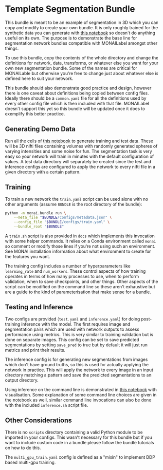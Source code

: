 
# Template Segmentation Bundle

This bundle is meant to be an example of segmentation in 3D which you can copy and modify to create your own bundle. 
It is only roughly trained for the synthetic data you can generate with [this notebook](./generate_data.ipynb)
so doesn't do anything useful on its own. The purpose is to demonstrate the base line for segmentation network
bundles compatible with MONAILabel amongst other things. 

To use this bundle, copy the contents of the whole directory and change the definitions for network, data, transforms,
or whatever else you want for your own new segmentation bundle. Some of the names are critical for MONAILable but
otherwise you're free to change just about whatever else is defined here to suit your network. 

This bundle should also demonstrate good practice and design, however there is one caveat about definitions being
copied between config files. Ideally there should be a `common.yaml` file for all the definitions used by every other
config file which is then included with that file. MONAILabel doesn't support this yet so this bundle will be updated
once it does to exemplify this better practice.

## Generating Demo Data

Run all the cells of [this notebook](./generate_data.ipynb) to generate training and test data. These will be 3D
nifti files containing volumes with randomly generated spheres of varying intensities and some noise for fun. The
segmentation task is very easy so your network will train in minutes with the default configuration of values. A test
data directory will separately be created since the test and inference configs are configured to apply the network to
every nifti file in a given directory with a certain pattern.

## Training

To train a new network the `train.yaml` script can be used alone with no other arguments (assume `BUNDLE` is the root
directory of the bundle):

```sh
python -m monai.bundle run \
    --meta_file "$BUNDLE/configs/metadata.json" \
    --config_file "$BUNDLE/configs/train.yaml" \
    --bundle_root "$BUNDLE"
```

A `train.sh` script is also provided in `docs` which implements this invocation with some helper commands. It
relies on a Conda environment called `monai` so comment or modify those lines if you're not using such an environment.
See MONAI installation information about what environment to create for the features you want.

The training config includes a number of hyperparameters like `learning_rate` and `num_workers`. These control aspects
of how training operates in terms of how many processes to use, when to perform validation, when to save checkpoints,
and other things. Other aspects of the script can be modified on the command line so these aren't exhaustive but are a 
guide to the kind of parameterisation that make sense for a bundle. 

## Testing and Inference

Two configs are provided (`test.yaml` and `inference.yaml`) for doing post-training inference with the model. The first
requires image and segmentation pairs which are used with network outputs to assess performance using metrics. This is
very similar to training validation but is done on separate images. This config can be set to save predicted segmentations
by setting `save_pred` to true but by default it will just run metrics and print their results.

The inference config is for generating new segmentations from images which don't have ground truths, so this is used for
actually applying the network in practice. This will apply the network to every image in an input directory matching a
pattern and save the predicted segmentations to an output directory. 

Using inference on the command line is demonstrated in [this notebook](./visualise_inference.ipynb) with visualisation.
Some explanation of some command line choices are given in the notebook as well, similar command line invocations can
also be done with the included `inference.sh` script file.

## Other Considerations

There is no `scripts` directory containing a valid Python module to be imported in your configs. This wasn't necessary
for this bundle but if you want to include custom code in a bundle please follow the bundle tutorials on how to do this.

The `multi_gpu_train.yaml` config is defined as a "mixin" to implement DDP based multi-gpu training. 